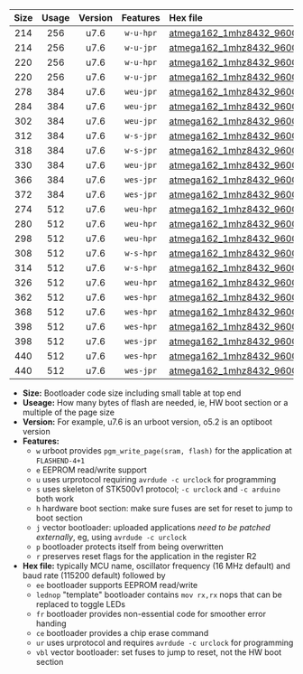 |Size|Usage|Version|Features|Hex file|
|:-:|:-:|:-:|:-:|:--|
|214|256|u7.6|`w-u-hpr`|[atmega162_1mhz8432_9600bps_ur.hex](https://raw.githubusercontent.com/stefanrueger/urboot/main/atmega162_1mhz8432_9600bps_ur.hex)|
|214|256|u7.6|`w-u-jpr`|[atmega162_1mhz8432_9600bps_ur_vbl.hex](https://raw.githubusercontent.com/stefanrueger/urboot/main/atmega162_1mhz8432_9600bps_ur_vbl.hex)|
|220|256|u7.6|`w-u-hpr`|[atmega162_1mhz8432_9600bps_lednop_ur.hex](https://raw.githubusercontent.com/stefanrueger/urboot/main/atmega162_1mhz8432_9600bps_lednop_ur.hex)|
|220|256|u7.6|`w-u-jpr`|[atmega162_1mhz8432_9600bps_lednop_ur_vbl.hex](https://raw.githubusercontent.com/stefanrueger/urboot/main/atmega162_1mhz8432_9600bps_lednop_ur_vbl.hex)|
|278|384|u7.6|`weu-jpr`|[atmega162_1mhz8432_9600bps_ee_ur_vbl.hex](https://raw.githubusercontent.com/stefanrueger/urboot/main/atmega162_1mhz8432_9600bps_ee_ur_vbl.hex)|
|284|384|u7.6|`weu-jpr`|[atmega162_1mhz8432_9600bps_ee_lednop_ur_vbl.hex](https://raw.githubusercontent.com/stefanrueger/urboot/main/atmega162_1mhz8432_9600bps_ee_lednop_ur_vbl.hex)|
|302|384|u7.6|`weu-jpr`|[atmega162_1mhz8432_9600bps_ee_lednop_fr_ur_vbl.hex](https://raw.githubusercontent.com/stefanrueger/urboot/main/atmega162_1mhz8432_9600bps_ee_lednop_fr_ur_vbl.hex)|
|312|384|u7.6|`w-s-jpr`|[atmega162_1mhz8432_9600bps_vbl.hex](https://raw.githubusercontent.com/stefanrueger/urboot/main/atmega162_1mhz8432_9600bps_vbl.hex)|
|318|384|u7.6|`w-s-jpr`|[atmega162_1mhz8432_9600bps_lednop_vbl.hex](https://raw.githubusercontent.com/stefanrueger/urboot/main/atmega162_1mhz8432_9600bps_lednop_vbl.hex)|
|330|384|u7.6|`weu-jpr`|[atmega162_1mhz8432_9600bps_ee_lednop_fr_ce_ur_vbl.hex](https://raw.githubusercontent.com/stefanrueger/urboot/main/atmega162_1mhz8432_9600bps_ee_lednop_fr_ce_ur_vbl.hex)|
|366|384|u7.6|`wes-jpr`|[atmega162_1mhz8432_9600bps_ee_vbl.hex](https://raw.githubusercontent.com/stefanrueger/urboot/main/atmega162_1mhz8432_9600bps_ee_vbl.hex)|
|372|384|u7.6|`wes-jpr`|[atmega162_1mhz8432_9600bps_ee_lednop_vbl.hex](https://raw.githubusercontent.com/stefanrueger/urboot/main/atmega162_1mhz8432_9600bps_ee_lednop_vbl.hex)|
|274|512|u7.6|`weu-hpr`|[atmega162_1mhz8432_9600bps_ee_ur.hex](https://raw.githubusercontent.com/stefanrueger/urboot/main/atmega162_1mhz8432_9600bps_ee_ur.hex)|
|280|512|u7.6|`weu-hpr`|[atmega162_1mhz8432_9600bps_ee_lednop_ur.hex](https://raw.githubusercontent.com/stefanrueger/urboot/main/atmega162_1mhz8432_9600bps_ee_lednop_ur.hex)|
|298|512|u7.6|`weu-hpr`|[atmega162_1mhz8432_9600bps_ee_lednop_fr_ur.hex](https://raw.githubusercontent.com/stefanrueger/urboot/main/atmega162_1mhz8432_9600bps_ee_lednop_fr_ur.hex)|
|308|512|u7.6|`w-s-hpr`|[atmega162_1mhz8432_9600bps.hex](https://raw.githubusercontent.com/stefanrueger/urboot/main/atmega162_1mhz8432_9600bps.hex)|
|314|512|u7.6|`w-s-hpr`|[atmega162_1mhz8432_9600bps_lednop.hex](https://raw.githubusercontent.com/stefanrueger/urboot/main/atmega162_1mhz8432_9600bps_lednop.hex)|
|326|512|u7.6|`weu-hpr`|[atmega162_1mhz8432_9600bps_ee_lednop_fr_ce_ur.hex](https://raw.githubusercontent.com/stefanrueger/urboot/main/atmega162_1mhz8432_9600bps_ee_lednop_fr_ce_ur.hex)|
|362|512|u7.6|`wes-hpr`|[atmega162_1mhz8432_9600bps_ee.hex](https://raw.githubusercontent.com/stefanrueger/urboot/main/atmega162_1mhz8432_9600bps_ee.hex)|
|368|512|u7.6|`wes-hpr`|[atmega162_1mhz8432_9600bps_ee_lednop.hex](https://raw.githubusercontent.com/stefanrueger/urboot/main/atmega162_1mhz8432_9600bps_ee_lednop.hex)|
|398|512|u7.6|`wes-hpr`|[atmega162_1mhz8432_9600bps_ee_lednop_fr.hex](https://raw.githubusercontent.com/stefanrueger/urboot/main/atmega162_1mhz8432_9600bps_ee_lednop_fr.hex)|
|398|512|u7.6|`wes-jpr`|[atmega162_1mhz8432_9600bps_ee_lednop_fr_vbl.hex](https://raw.githubusercontent.com/stefanrueger/urboot/main/atmega162_1mhz8432_9600bps_ee_lednop_fr_vbl.hex)|
|440|512|u7.6|`wes-hpr`|[atmega162_1mhz8432_9600bps_ee_lednop_fr_ce.hex](https://raw.githubusercontent.com/stefanrueger/urboot/main/atmega162_1mhz8432_9600bps_ee_lednop_fr_ce.hex)|
|440|512|u7.6|`wes-jpr`|[atmega162_1mhz8432_9600bps_ee_lednop_fr_ce_vbl.hex](https://raw.githubusercontent.com/stefanrueger/urboot/main/atmega162_1mhz8432_9600bps_ee_lednop_fr_ce_vbl.hex)|

- **Size:** Bootloader code size including small table at top end
- **Useage:** How many bytes of flash are needed, ie, HW boot section or a multiple of the page size
- **Version:** For example, u7.6 is an urboot version, o5.2 is an optiboot version
- **Features:**
  + `w` urboot provides `pgm_write_page(sram, flash)` for the application at `FLASHEND-4+1`
  + `e` EEPROM read/write support
  + `u` uses urprotocol requiring `avrdude -c urclock` for programming
  + `s` uses skeleton of STK500v1 protocol; `-c urclock` and `-c arduino` both work
  + `h` hardware boot section: make sure fuses are set for reset to jump to boot section
  + `j` vector bootloader: uploaded applications *need to be patched externally*, eg, using `avrdude -c urclock`
  + `p` bootloader protects itself from being overwritten
  + `r` preserves reset flags for the application in the register R2
- **Hex file:** typically MCU name, oscillator frequency (16 MHz default) and baud rate (115200 default) followed by
  + `ee` bootloader supports EEPROM read/write
  + `lednop` "template" bootloader contains `mov rx,rx` nops that can be replaced to toggle LEDs
  + `fr` bootloader provides non-essential code for smoother error handing
  + `ce` bootloader provides a chip erase command
  + `ur` uses urprotocol and requires `avrdude -c urclock` for programming
  + `vbl` vector bootloader: set fuses to jump to reset, not the HW boot section

